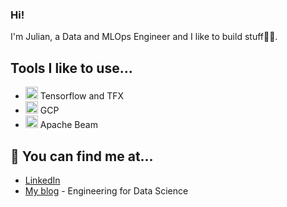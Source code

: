 ### Hi!

I'm Julian, a Data and MLOps Engineer and I like to build stuff👷‍♂️.


## Tools I like to use...

- <img height="20" src="https://upload.wikimedia.org/wikipedia/commons/2/2d/Tensorflow_logo.svg"> Tensorflow and TFX
- <img height="20" src="https://www.gstatic.com/devrel-devsite/prod/v0a713fec70a4b4c54311265d5142e962747a0e45a24063467564a2765c008ac7/cloud/images/favicons/onecloud/favicon.ico"> GCP
- <img height="20" src="https://beam.apache.org/images/logos/full-color/nameless/beam-logo-full-color-nameless.svg"> Apache Beam

## 🔎 You can find me at...

- [LinkedIn](https://www.linkedin.com/in/westjc/)
- [My blog](https://engineeringfordatascience.com/) - Engineering for Data Science

<!---
![Julian's github stats](https://github-readme-stats.vercel.app/api?username=julian-west&count_private=true&show_icons=true&theme=algolia) 
--->
